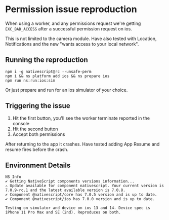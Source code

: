 # Permission issue reproduction
When using a worker, and any permissions request we're getting `EXC_BAD_ACCESS` after a successful permission request on ios.

This is not limited to the camera module.
Have also tested with Location, Notifications and the new "wants access to your local network".

## Running the reproduction
```shell script
npm i -g nativescript@rc --unsafe-perm
npm i && ns platform add ios && ns prepare ios
npm run ns:run:ios:sim
```

Or just prepare and run for an ios simulator of your choice.

## Triggering the issue
1. Hit the first button, you'll see the worker terminate reported in the console
2. Hit the second button
3. Accept both permissions

After returning to the app it crashes.
Have tested adding App Resume and resume fires before the crash.

## Environment Details
```
NS Info
✔ Getting NativeScript components versions information...
⚠ Update available for component nativescript. Your current version is 7.0.9-rc.1 and the latest available version is 7.0.8.
✔ Component @nativescript/core has 7.0.5 version and is up to date.
✔ Component @nativescript/ios has 7.0.0 version and is up to date.

Testing on simulator and device on ios 13 and 14. Device spec is iPhone 11 Pro Max and SE (2nd). Reproduces on both.
```
